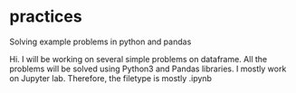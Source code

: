 # practices
Solving example problems in python and pandas

Hi. I will be working on several simple problems on dataframe.  All the problems will be solved using Python3 and Pandas libraries.  I mostly work on Jupyter lab.  Therefore, the filetype is mostly .ipynb
